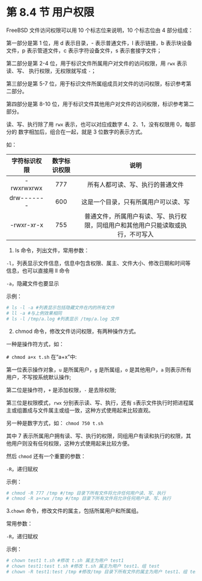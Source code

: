 # 第 8.4 节 用户权限

FreeBSD 文件访问权限可以用 10 个标志位来说明，10 个标志位由 4 部分组成：

第一部分是第 1 位，用 d 表示目录，- 表示普通文件，l 表示链接，b 表示块设备文件，p 表示管道文件，c 表示字符设备文件，s 表示套接字文件；

第二部分是第 2-4 位，用于标识文件所属用户对文件的访问权限，用 `rwx` 表示读、写、 执行权限，无权限就写成 `-`；

第三部分是第 5-7 位，用于标识文件所属组成员对文件的访问权限，标识参考第二部分。

第四部分是第 8-10 位，用于标识文件其他用户对文件的访问权限，标识参考第二部分。

读、写、执行除了用 `rwx` 表示，也可以对应成数字 4、2、1，没有权限用 0，每部分的 数字相加后，组合在一起，就是 3 位数字的表示方式。

如：

| 字符标识权限 | 数字标识权限 |                                       说明                                       |
| :----------: | :----------: | :------------------------------------------------------------------------------: |
|  -rwxrwxrwx  |     777      |                         所有人都可读、写、执行的普通文件                         |
|  drw-------  |     600      |                       这是一个目录，只有所属用户可以读、写                       |
|  -rwxr-xr-x  |     755      | 普通文件，所属用户有读、写、执行权限，同组用户和其他用户只能读取或执行，不可写入 |

1. ls 命令，列出文件，常用参数：

`-l`，列表显示文件信息，信息中包含权限、属主、文件大小、修改日期和时间等信息，也可以直接用 ll 命令

`-a`，隐藏文件也要显示

示例：

```sh
# ls -l -a #列表显示包括隐藏文件在内的所有文件
# ll -a #与上例效果相同
# ls -l /tmp/a.log #列表显示 /tmp/a.log 文件
```

2. chmod 命令，修改文件访问权限，有两种操作方式。

一种是操作符方式，如：

`# chmod a+x t.sh` 在“a+x”中:

第一位表示操作对象，`u` 是所属用户，`g` 是所属组，`o` 是其他用户，`a` 则表示所有用户，不写按系统默认操作;

第二位是操作符，`+` 是添加权限，`-` 是去除权限;

第三位是权限模式，`rwx` 分别表示读、写、执行，还有 `s`表示文件执行时把进程属主或组置成与文件属主或组一致，这种方式使用起来比较直观。

另一种是数字方式，如： `chmod 750 t.sh`

其中 7 表示所属用户拥有读、写、执行的权限，同组用户有读和执行的权限，其他用户则没有任何权限，这种方式使用起来比较方便。

然后 `chmod` 还有一个重要的参数：

`-R`，递归赋权

示例：

```sh
# chmod -R 777 /tmp #/tmp 目录下所有文件将允许任何用户读、写、执行
# chmod -R a+rwx /tmp #/tmp 目录下所有文件将允许任何用户读、写、执行
```

3.`chown` 命令，修改文件的属主，包括所属用户和所属组。

常用参数：

`-R`，递归赋权

示例：

```sh
# chown test1 t.sh #修改 t.sh 属主为用户 test1
# chown test1:test t.sh #修改 t.sh 属主为用户 test1、组 test
# chown -R test1:test /tmp #修改/tmp 目录下所有文件的属主为用户 test1、组 test
```
